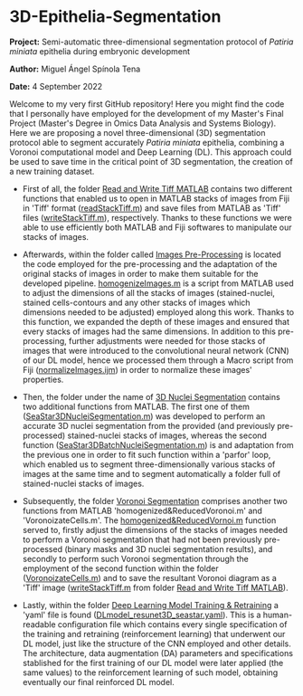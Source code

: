 # 3D-Epithelia-Segmentation

**Project:** Semi-automatic three-dimensional segmentation protocol of _Patiria miniata_ epithelia during embryonic development

**Author:** Miguel Ángel Spínola Tena

**Date:** 4 September 2022

Welcome to my very first GitHub repository! Here you might find the code that I personally have employed for the development of my Master's Final Project (Master's Degree in Omics Data Analysis and Systems Biology). Here we are proposing a novel three-dimensional (3D) segmentation protocol able to segment accurately _Patiria miniata_ epithelia, combining a Voronoi computational model and Deep Learning (DL). This approach could be used to save time in the critical point of 3D segmentation, the creation of a new training dataset.

- First of all, the folder [Read and Write Tiff MATLAB](https://github.com/Spinola1014/3D-Epithelia-Segmentation/tree/main/Read%20and%20Write%20Tiff%20MATLAB) contains two different functions that enabled us to open in MATLAB stacks of images from Fiji in 'Tiff' format ([readStackTiff.m](https://github.com/Spinola1014/3D-Epithelia-Segmentation/blob/main/Read%20and%20Write%20Tiff%20MATLAB/readStackTiff.m)) and save files from MATLAB as 'Tiff' files ([writeStackTiff.m](https://github.com/Spinola1014/3D-Epithelia-Segmentation/blob/main/Read%20and%20Write%20Tiff%20MATLAB/writeStackTiff.m)), respectively. Thanks to these functions we were able to use efficiently both MATLAB and Fiji softwares to manipulate our stacks of images. 

- Afterwards, within the folder called [Images Pre-Processing](https://github.com/Spinola1014/3D-Epithelia-Segmentation/tree/main/Images%20Pre-Processing) is located the code employed for the pre-processing and the adaptation of the original stacks of images in order to make them suitable for the developed pipeline. [homogenizeImages.m](https://github.com/Spinola1014/3D-Epithelia-Segmentation/blob/main/Images%20Pre-Processing/homogenizeImages.m) is a script from MATLAB used to adjust the dimensions of all the stacks of images (stained-nuclei, stained cells-contours and any other stacks of images which dimensions needed to be adjusted) employed along this work. Thanks to this function, we expanded the depth of these images and ensured that every stacks of images had the same dimensions. In addition to this pre-processing, further adjustments were needed for those stacks of images that were introduced to the convolutional neural network (CNN) of our DL model, hence we processed them through a Macro script from Fiji ([normalizeImages.ijm](https://github.com/Spinola1014/3D-Epithelia-Segmentation/blob/main/Images%20Pre-Processing/normalizeImages.ijm)) in order to normalize these images' properties. 

- Then, the folder under the name of [3D Nuclei Segmentation](https://github.com/Spinola1014/3D-Epithelia-Segmentation/tree/main/3D%20Nuclei%20Segmentation) contains two additional functions from MATLAB. The first one of them ([SeaStar3DNucleiSegmentation.m](https://github.com/Spinola1014/3D-Epithelia-Segmentation/blob/main/3D%20Nuclei%20Segmentation/SeaStar3DNucleiSegmentation.m)) was developed to perform an accurate 3D nuclei segmentation from the provided (and previously pre-processed) stained-nuclei stacks of images, whereas the second function ([SeaStar3DBatchNucleiSegmentation.m](https://github.com/Spinola1014/3D-Epithelia-Segmentation/blob/main/3D%20Nuclei%20Segmentation/SeaStar3DBatchNucleiSegmentation.m)) is and adaptation from the previous one in order to fit such function within a 'parfor' loop, which enabled us to segment three-dimensionally various stacks of images at the same time and to segment automatically a folder full of stained-nuclei stacks of images. 

- Subsequently, the folder [Voronoi Segmentation](https://github.com/Spinola1014/3D-Epithelia-Segmentation/tree/main/Voronoi%20Segmentation) comprises another two functions from MATLAB 'homogenized&ReducedVoronoi.m' and 'VoronoizateCells.m'. The [homogenized&ReducedVornoi.m](https://github.com/Spinola1014/3D-Epithelia-Segmentation/blob/main/Voronoi%20Segmentation/homogenized%26ReducedVoronoi.m) function served to, firstly adjust the dimensions of the stacks of images needed to perform a Voronoi segmentation that had not been previously pre-processed (binary masks and 3D nuclei segmentation results), and secondly to perform such Voronoi segmentation through the employment of the second function within the folder ([VoronoizateCells.m](https://github.com/Spinola1014/3D-Epithelia-Segmentation/blob/main/Voronoi%20Segmentation/VoronoizateCells.m)) and to save the resultant Voronoi diagram as a 'Tiff' image ([writeStackTiff.m](https://github.com/Spinola1014/3D-Epithelia-Segmentation/blob/main/Read%20and%20Write%20Tiff%20MATLAB/writeStackTiff.m) from folder [Read and Write Tiff MATLAB](https://github.com/Spinola1014/3D-Epithelia-Segmentation/tree/main/Read%20and%20Write%20Tiff%20MATLAB)).

- Lastly, within the folder [Deep Learning Model Training & Retraining](https://github.com/Spinola1014/3D-Epithelia-Segmentation/tree/main/Deep%20Learning%20Model%20Training%20%26%20Retraining) a 'yaml' file is found ([DLmodel_resunet3D_seastar.yaml](https://github.com/Spinola1014/3D-Epithelia-Segmentation/blob/main/Deep%20Learning%20Model%20Training%20%26%20Retraining/DLmodel_resunet3D_seaStar.yaml)). This is a human-readable configuration file which contains every single specification of the training and retraining (reinforcement learning) that underwent our DL model, just like the structure of the CNN employed and other details. The architecture, data augmentation (DA) parameters and specifications stablished for the first training of our DL model were later applied (the same values) to the reinforcement learning of such model, obtaining eventually our final reinforced DL model.
